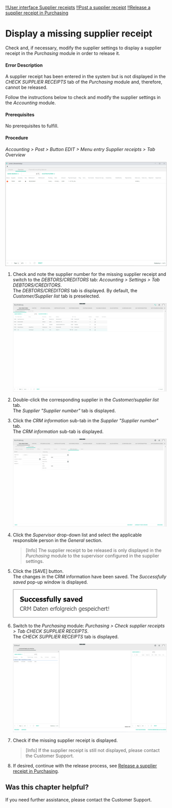 [!!User interface Supplier receipts](../UserInterface/01_Book.md#supplier-receipts)
[!!Post a supplier receipt](../Operation/10_ManageReceipts.md#post-a-supplier-receipt)
[!!Release a supplier receipt in Purchasing](../Operation/10_ManageReceipts.md#release-a-supplier-receipt-in-purchasing)


# Display a missing supplier receipt

Check and, if necessary, modify the supplier settings to display a supplier receipt in the *Purchasing* module in order to release it.

#### Error Description

A supplier receipt has been entered in the system but is not displayed in the *CHECK SUPPLIER RECEIPTS* tab of the *Purchasing* module and, therefore, cannot be released.

Follow the instructions below to check and modify the supplier settings in the *Accounting* module.

#### Prerequisites

No prerequisites to fulfill.

#### Procedure

*Accounting > Post > Button EDIT > Menu entry Supplier receipts > Tab Overview*  

![Overview](../../Assets/Screenshots/RetailSuiteAccounting/Book/SupplierReceiptsOverview01.png "[Overview]")

1. Check and note the supplier number for the missing supplier receipt and switch to the *DEBTORS/CREDITORS* tab: *Accounting > Settings > Tab DEBTORS/CREDITORS*.    
    The *DEBTORS/CREDITORS* tab is displayed. By default, the *Customer/Supplier list* tab is preselected.

    ![Customer/supplier list](../../Assets/Screenshots/RetailSuiteAccounting/Settings/CustomerSupplier/CustomerSupplierList.png "[Customer/supplier list]")

2. Double-click the corresponding supplier in the *Customer/supplier list* tab.  
    The *Supplier "Supplier number"* tab is displayed.


3. Click the *CRM information* sub-tab in the *Supplier "Supplier number"* tab.  
    The *CRM information* sub-tab is displayed.

    ![Supplier CRM information](../../Assets/Screenshots/RetailSuiteAccounting/Settings/CustomerSupplier/CRMInformation02b.png "[Supplier CRM information]")

4. Click the *Supervisor* drop-down list and select the applicable responsible person in the *General* section.  

    > [Info] The supplier receipt to be released is only displayed in the *Purchasing* module to the supervisor configured in the supplier settings.

5. Click the [SAVE] button.  
    The changes in the CRM information have been saved. The *Successfully saved* pop-up window is displayed.

    ![CRM data saved](../../Assets/Screenshots/RetailSuiteAccounting/Settings/CustomerSupplier/CRMDataSaved.png "[CRM data saved]")

6. Switch to the *Purchasing* module: *Purchasing > Check supplier receipts > Tab CHECK SUPPLIER RECEIPTS*.   
    The *CHECK SUPPLIER RECEIPTS* tab is displayed.

    ![Check supplier receipt](../../Assets/Screenshots/RetailSuiteAccounting/Book/CheckSupplierReceipts01.png "[Check supplier receipt]")

7. Check if the missing supplier receipt is displayed.
    > [Info] If the supplier receipt is still not displayed, please contact the Customer Support.    

8. If desired, continue with the release process, see [Release a supplier receipt in Purchasing](../Operation/10_ManageReceipts.md#release-a-supplier-receipt-in-purchasing).


## Was this chapter helpful?

If you need further assistance, please contact the Customer Support.
